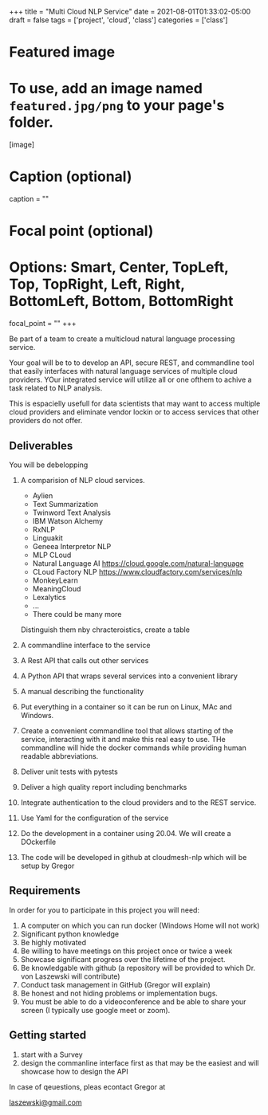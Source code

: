 +++
title = "Multi Cloud NLP Service"
date = 2021-08-01T01:33:02-05:00
draft = false
tags = ['project', 'cloud', 'class']
categories = ['class']

# Featured image
# To use, add an image named `featured.jpg/png` to your page's folder. 
[image]
  # Caption (optional)
  caption = ""

  # Focal point (optional)
  # Options: Smart, Center, TopLeft, Top, TopRight, Left, Right, BottomLeft, Bottom, BottomRight
  focal_point = ""
+++


Be part of a team to create a multicloud natural language processing service.

Your goal will be to to develop an API, secure REST, and commandline
tool that easily interfaces with natural language services of multiple
cloud providers.  YOur integrated service will utilize all or one
ofthem to achive a task related to NLP analysis.

This is espacielly usefull for data scientists that may want to access
multiple cloud providers and eliminate vendor lockin or to access
services that other providers do not offer.

## Deliverables

You will be debelopping

1. A comparision of NLP cloud services.

   * Aylien	
   * Text Summarization	
   * Twinword Text Analysis 
   * IBM Watson Alchemy	
   * RxNLP	
   * Linguakit	
   * Geneea Interpretor NLP
   * MLP CLoud
   * Natural Language AI <https://cloud.google.com/natural-language>
   * CLoud Factory NLP <https://www.cloudfactory.com/services/nlp>
   * MonkeyLearn
   * MeaningCloud
   * Lexalytics
   * ...
   * There could be many more

   Distinguish them nby chracteroistics, create a table
   
1. A commandline interface to the service
2. A Rest API that calls out other services
3. A Python API that wraps several services into a convenient library
5. A manual describing the functionality


4. Put everything in a container so it can be run on Linux, MAc and
   Windows.
5. Create a convenient commandline tool that allows starting of the
   service, interacting with it and make this real easy to use. THe
   commandline will hide the docker commands while providing human
   readable abbreviations.
6. Deliver unit tests with pytests
6. Deliver a high quality report including benchmarks
7. Integrate authentication to the cloud providers and to the REST service.
8. Use Yaml for the configuration of the service
9. Do the development in a container using 20.04. We will create a DOckerfile
10. The code will be developed in github at cloudmesh-nlp which will be setup by Gregor


## Requirements

In order for you to participate in this project you will need:

1. A computer on which you can run docker (Windows Home will not work)
2. Significant python knowledge
3. Be highly motivated
4. Be willing to have meetings on this project once or twice a week
5. Showcase significant progress over the lifetime of the project.
6. Be knowledgable with github (a repository will be provided to which
   Dr. von Laszewski will contribute)
7. Conduct task management in GitHub (Gregor will explain)
8. Be honest and not hiding problems or implementation bugs.
9. You must be able to do a videoconference and be able to share your screen (I typically use google meet or zoom).

## Getting started

1. start with a Survey
2. design the commanline interface first as that may be the easiest and will showcase how to design the API



In case of qeuestions, pleas econtact Gregor at

laszewski@gmail.com

